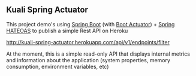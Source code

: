 Kuali Spring Actuator
-------

This project demo's using [Spring Boot](http://projects.spring.io/spring-boot/) (with [Boot Actuator](http://docs.spring.io/spring-boot/docs/current/reference/htmlsingle/#production-ready)) + [Spring HATEOAS](http://projects.spring.io/spring-hateoas/) to publish a simple Rest API on Heroku

http://kuali-spring-actuator.herokuapp.com/api/v1/endpoints/filter 

At the moment, this is a simple read-only API that displays internal metrics and information about the application (system properties, memory consumption, environment variables, etc) 